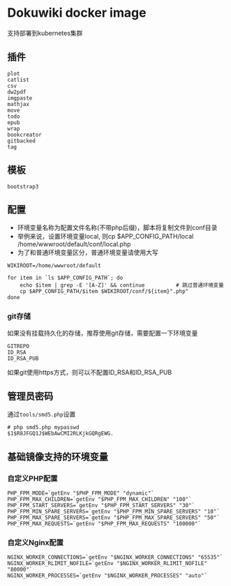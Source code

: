 # Dokuwiki docker image
支持部署到kubernetes集群

## 插件

```
plot
catlist
csv
dw2pdf
imgpaste
mathjax
move
todo
epub
wrap
bookcreator
gitbacked
tag
```

## 模板

```
bootstrap3
```

## 配置
- 环境变量名称为配置文件名称(不带php后缀)，脚本将复制文件到conf目录
- 举例来说，设置环境变量local, 则cp $APP_CONFIG_PATH/local /home/wwwroot/default/conf/local.php
- 为了和普通环境变量区分，普通环境变量请使用大写

```
WIKIROOT=/home/wwwroot/default

for item in `ls $APP_CONFIG_PATH`; do 
	echo $item | grep -E '[A-Z]' && continue          # 跳过普通环境变量
	cp $APP_CONFIG_PATH/$item $WIKIROOT/conf/${item}".php"
done
```

### git存储
如果没有挂载持久化的存储，推荐使用git存储，需要配置一下环境变量

```
GITREPO
ID_RSA
ID_RSA_PUB
```
如果git使用https方式，则可以不配置ID_RSA和ID_RSA_PUB

## 管理员密码
通过`tools/smd5.php`设置

```
# php smd5.php mypasswd
$1$R8JFGQ1J$WEbAwCMI2RLKjkGQRgEWG.
```

## 基础镜像支持的环境变量
### 自定义PHP配置

```
PHP_FPM_MODE=`getEnv "$PHP_FPM_MODE" "dynamic"`
PHP_FPM_MAX_CHILDREN=`getEnv "$PHP_FPM_MAX_CHILDREN" "100"`
PHP_FPM_START_SERVERS=`getEnv "$PHP_FPM_START_SERVERS" "30"`
PHP_FPM_MIN_SPARE_SERVERS=`getEnv "$PHP_FPM_MIN_SPARE_SERVERS" "10"`
PHP_FPM_MAX_SPARE_SERVERS=`getEnv "$PHP_FPM_MAX_SPARE_SERVERS" "50"`
PHP_FPM_MAX_REQUESTS=`getEnv "$PHP_FPM_MAX_REQUESTS" "100000"`
```

### 自定义Nginx配置
```
NGINX_WORKER_CONNECTIONS=`getEnv "$NGINX_WORKER_CONNECTIONS" "65535"`
NGINX_WORKER_RLIMIT_NOFILE=`getEnv "$NGINX_WORKER_RLIMIT_NOFILE" "80000"`
NGINX_WORKER_PROCESSES=`getEnv "$NGINX_WORKER_PROCESSES" "auto"`
```

